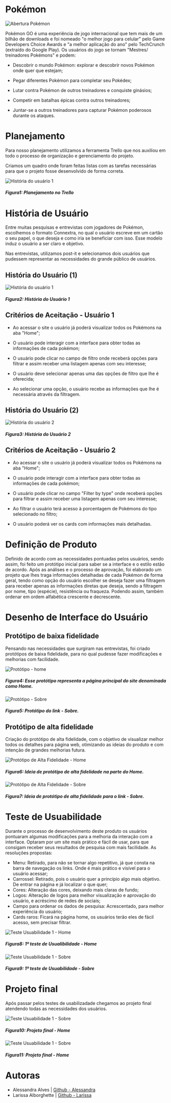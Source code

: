 # Pokémon

![Abertura Pokémon](src/img/imgs.readme/pokemongo.readme.jpg)

Pokémon GO é uma experiência de jogo internacional que tem mais de um bilhão de downloads e foi nomeado "o melhor jogo para celular" pelo Game Developers Choice Awards e "a melhor aplicação do ano" pelo TechCrunch (extraído do Google Play). Os usuários do jogo se tornam "Mestres/ treinadores Pokémons" e podem:

* Descobrir o mundo Pokémon: explorar e descobrir novos Pokémon onde quer que estejam;

* Pegar diferentes Pokémon para completar seu Pokédex;

* Lutar contra Pokémon de outros treinadores e conquiste ginásios;

* Competir em batalhas épicas contra outros treinadores;

* Juntar-se a outros treinadores para capturar Pokémon poderosos durante os ataques.

# Planejamento

Para nosso planejamento utilizamos a ferramenta Trello que nos auxiliou em todo o processo de organização e gerenciamento do projeto.

Criamos um quadro onde foram feitas listas com as tarefas necessárias para que o projeto fosse desenvolvido de forma correta.

![História do usuário 1](src/img/imgs.readme/trello.jpeg)
##### Figura1: Planejamento no Trello

# História de Usuário

Entre muitas pesquisas e entrevistas com jogadores de Pokémon, escolhemos o formato Connextra, no qual o usuário escreve em um cartão o seu papel, o que deseja e como iria se beneficiar com isso. Esse modelo induz o usuário a ser claro e objetivo.

Nas entrevistas, utilizamos post-it e selecionamos dois usuários que pudessem representar as necessidades do grande público de usuários.

## História do Usuário (1)

![História do usuário 1](src/img/imgs.readme/post-it1.jpeg)
##### Figura2: História do Usuário 1

## Critérios de Aceitação - Usuário 1

* Ao acessar o site o usuário já poderá visualizar todos os Pokémons na aba "Home";

* O usuário pode interagir com a interface para obter todas as informações de cada pokémon;

* O usuário pode clicar no campo de filtro onde receberá opções para filtrar e assim receber uma listagem apenas com seu interesse;

* O usuário deve selecionar apenas uma das opçôes de filtro que lhe é oferecida;

* Ao selecionar uma opção, o usuário recebe as informações que lhe é necessária através da filtragem.

## História do Usuário (2)

![História do usuário 2](src/img/imgs.readme/post-it2.jpeg)
##### Figura3: História do Usuário 2

## Critérios de Aceitação - Usuário 2

* Ao acessar o site o usuário já poderá visualizar todos os Pokémons na aba "Home";

* O usuário pode interagir com a interface para obter todas as informações de cada pokémon;

* O usuário pode clicar no campo "Filter by type" onde receberá opções para filtrar e assim receber uma listagem apenas com seu interesse;

* Ao filtrar o usuário terá acesso à porcentagem de Pokémons do tipo selecionado no filtro;

* O usuário poderá ver os cards com informações mais detalhadas.

# Definição de Produto

Definido de acordo com as necessidades pontuadas pelos usuários, sendo assim, foi feito um protótipo inicial para saber se a interface e o estilo estão de acordo. Após as análises e o processo de aprovação, foi elaborado um projeto que lhes traga informações detalhadas de cada Pokémon de forma geral, tendo como opção do usuário escolher se deseja fazer uma filtragem para receber apenas as informações diretas que deseja, sendo a filtragem por nome, tipo (espécie), resistência ou fraqueza. Podendo assim, também ordenar em ordem alfabética crescente e decrescente.

# Desenho de Interface do Usuário

## Protótipo de baixa fidelidade

Pensando nas necessidades que surgiram nas entrevistas, foi criado protótipos de baixa fidelidade, para no qual pudesse fazer modificações e melhorias com facilidade.

![Protótipo - home](src/img/imgs.readme/prototipo_home.jpg)
##### Figura4: Esse protótipo representa a página principal do site denominada como Home.

![Protótipo - Sobre](src/img/imgs.readme/prototipo_sobre.jpg)
##### Figura5: Protótipo do link - Sobre.

## Protótipo de alta fidelidade

Criação do protótipo de alta fidelidade, com o objetivo de visualizar melhor todos os detalhes para página web, otimizando as ideias do produto e com intenção de grandes melhorias futura.

![Protótipo de Alta Fidelidade - Home](src/img/imgs.readme/canva_home.jpg)
##### Figura6: Ideia de protótipo de alta fidelidade na parte do Home.

![Protótipo de Alta Fidelidade - Sobre](src/img/imgs.readme/canva_sobre.jpg)
##### Figura7: Ideia de protótipo de alta fidelidade para o link - Sobre.

# Teste de Usuabilidade

Durante o processo de desenvolvimento deste produto os usuários pontuaram algumas modificações para a melhoria da interação com a interface. Optaram por um site mais prático e fácil de usar, para que consigam receber seus resultados de pesquisa com mais facilidade.
As resoluções propostas:

* Menu: Retirado, para não se tornar algo repetitivo, já que consta na barra de navegação os links. Onde é mais prático e visível para o usuário acessar;
* Carrossel: Retirado, pois o usuário quer a princípio algo mais objetivo. De entrar na página e já localizar o que quer;
* Cores: Alteração das cores, deixando mais claras de fundo;
* Logos: Alteração de logos para melhor visualização e aprovação do usuário, e acréscimo de redes de sociais;
* Campo para ordenar os dados de pesquisa: Acrescentado, para melhor experiência do usuário;
* Cards raros: Ficará na página home, os usuários terão eles de fácil acesso, sem precisar filtrar.

![Teste Usuabilidade 1 - Home](src/img/imgs.readme/home.teste1.jpg)
##### Figura8: 1º teste de Usualibilidade - Home

![Teste Usuabilidade 1 - Sobre](src/img/imgs.readme/sobre.teste1.jpg)
##### Figura9: 1º teste de Usuabilidade - Sobre

# Projeto final

Após passar pelos testes de usabilizadade chegamos ao projeto final atendendo todas as necessidades dos usuários.

![Teste Usuabilidade 1 - Sobre](src/img/imgs.readme/Final.png)
##### Figura10: Projeto final - Home

![Teste Usuabilidade 1 - Sobre](src/img/imgs.readme/Final2.png)
##### Figura11: Projeto final - Home

# Autoras

* Alessandra Alves | [Github - Alessandra](https://github.com/ale-alves)
* Larissa Alborghette | [Github - Larissa](https://github.com/laris28)
